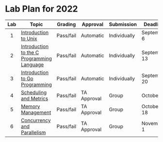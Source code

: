 # Lab Plan for 2022

| Lab | Topic                                                     | Grading          | Approval             | Submission              | Deadline          |
|:---:|-----------------------------------------------------------|------------------|----------------------|-------------------------|-------------------|
| 1 | [Introduction to Unix][1] | Pass/fail | Automatic | Individually | September 6 |
| 2 | [Introduction to the C Programming Language][2] | Pass/fail | Automatic | Individually | September 13 |
| 3 | [Introduction to Go Programming][3] | Pass/fail | Automatic | Individually | September 20 |
| 4 | [Scheduling and Metrics][4] | Pass/fail | TA Approval | Group | October 4 |
| 5 | [Memory Management][5] | Pass/fail | TA Approval | Group | October 18 |
| 6 | [Concurrency and Parallelism][6] | Pass/fail | TA Approval | Group | November 1 |

[1]: https://github.com/dat320-2022/assignments/tree/main/lab1
[2]: https://github.com/dat320-2022/assignments/tree/main/lab2
[3]: https://github.com/dat320-2022/assignments/tree/main/lab3
[4]: https://github.com/dat320-2022/assignments/tree/main/lab4
[5]: https://github.com/dat320-2022/assignments/tree/main/lab5
[6]: https://github.com/dat320-2022/assignments/tree/main/lab6
